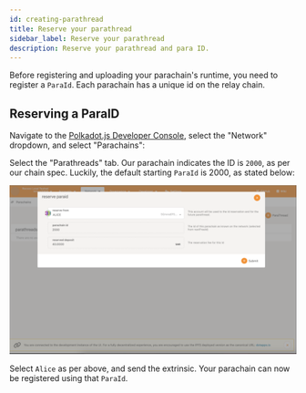 ```yaml
---
id: creating-parathread
title: Reserve your parathread
sidebar_label: Reserve your parathread
description: Reserve your parathread and para ID.
---
```


Before registering and uploading your parachain's runtime, you need to register a `ParaId`.  Each parachain has a unique id on the relay chain.

## Reserving a ParaID

Navigate to the [Polkadot.js Developer Console](https://polkadot.js.org/apps/?rpc=ws%3A%2F%2F127.0.0.1%3A9944#/explorer), select the "Network" dropdown, and select "Parachains":

Select the "Parathreads" tab.  Our parachain indicates the ID is `2000`, as per our chain spec.  Luckily, the default starting `ParaId` is 2000, as stated below:

![](../assets/register_paraid.png)

Select `Alice` as per above, and send the extrinsic.  Your parachain can now be registered using that `ParaId`.
